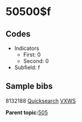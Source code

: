 # 50500$f

## Codes

-   Indicators
    -   First: 0
    -   Second: 0
-   Subfield: f

## Sample bibs

8132188 [Quicksearch](https://search.library.yale.edu/catalog/8132188) [VXWS](http://prodorbis.library.yale.edu:7014/vxws/GetHoldingsService?bibId=8132188)

**Parent topic:**[505](../../tags/505/505.md)

